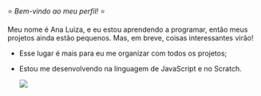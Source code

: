 ⭐ *Bem-vindo ao meu perfil!* ⭐

Meu nome é Ana Luiza, e eu estou aprendendo a programar, então meus projetos ainda estão pequenos. Mas, em breve, coisas interessantes virão!

- Esse lugar é mais para eu me organizar com todos os projetos;
- Estou me desenvolvendo na linguagem de JavaScript e no Scratch.

  ![](https://media.tenor.com/H4IRhFj2vToAAAAM/bon-clay-one-piece.gif)
